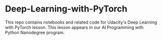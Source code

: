 # Deep-Learning-with-PyTorch
This repo contains notebooks and related code for Udacity's Deep Learning with PyTorch lesson. This lesson appears in our AI Programming with Python Nanodegree program.
